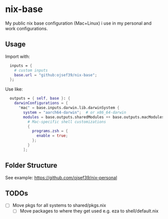 # nix-base

My public nix base configuration (Mac+Linux) i use in my personal and work configurations.

## Usage

Import with:

```nix
  inputs = {
    # custom inputs
    base.url = "github:ojsef39/nix-base";
  };
```

Use like:

```nix
  outputs = { self, base }: {
    darwinConfigurations = {
      "mac" = base.inputs.darwin.lib.darwinSystem {
        system = "aarch64-darwin";  # or x86_64-darwin
        modules = base.outputs.sharedModules ++ base.outputs.macModules ++ [
          # Mac-specific shell customizations
          {
            programs.zsh = {
              enable = true;
            };
          }
        ];
```

## Folder Structure

See example: <https://github.com/ojsef39/nix-personal>

## TODOs

- [ ] Move pkgs for all systems to shared/pkgs.nix
  - [ ] Move packages to where they get used e.g. eza to shell/default.nix
